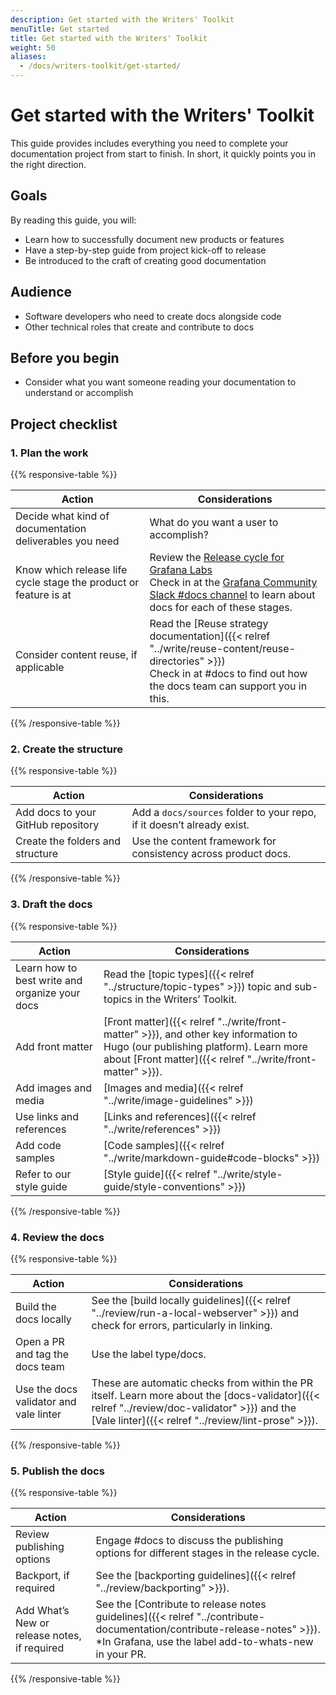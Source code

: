 ```yaml
---
description: Get started with the Writers' Toolkit
menuTitle: Get started
title: Get started with the Writers' Toolkit
weight: 50
aliases:
  - /docs/writers-toolkit/get-started/
---
```


# Get started with the Writers' Toolkit

This guide provides includes everything you need to complete your documentation project from start to finish.
In short, it quickly points you in the right direction.

## Goals

By reading this guide, you will:

- Learn how to successfully document new products or features
- Have a step-by-step guide from project kick-off to release
- Be introduced to the craft of creating good documentation

## Audience

- Software developers who need to create docs alongside code
- Other technical roles that create and contribute to docs

## Before you begin

- Consider what you want someone reading your documentation to understand or accomplish

## Project checklist

### 1. Plan the work

{{% responsive-table %}}

| Action                                                           | Considerations                                                                                                                                                                                                                    |
| ---------------------------------------------------------------- | --------------------------------------------------------------------------------------------------------------------------------------------------------------------------------------------------------------------------------- |
| Decide what kind of documentation deliverables you need          | What do you want a user to accomplish?                                                                                                                                                                                            |
| Know which release life cycle stage the product or feature is at | Review the [Release cycle for Grafana Labs](/docs/release-life-cycle/) <br /> Check in at the [Grafana Community Slack #docs channel](https://grafana.slack.com/archives/CNCRV74GP) to learn about docs for each of these stages. |
| Consider content reuse, if applicable                            | Read the [Reuse strategy documentation]({{< relref "../write/reuse-content/reuse-directories" >}}) <br />Check in at #docs to find out how the docs team can support you in this.                                                 |

{{% /responsive-table %}}

### 2. Create the structure

{{% responsive-table %}}

| Action                             | Considerations                                                         |
| ---------------------------------- | ---------------------------------------------------------------------- |
| Add docs to your GitHub repository | Add a `docs/sources` folder to your repo, if it doesn’t already exist. |
| Create the folders and structure   | Use the content framework for consistency across product docs.         |

{{% /responsive-table %}}

### 3. Draft the docs

{{% responsive-table %}}

| Action                                         | Considerations                                                                                                                                                                                   |
| ---------------------------------------------- | ------------------------------------------------------------------------------------------------------------------------------------------------------------------------------------------------ |
| Learn how to best write and organize your docs | Read the [topic types]({{< relref "../structure/topic-types" >}}) topic and sub-topics in the Writers’ Toolkit.                                                                                  |
| Add front matter                               | [Front matter]({{< relref "../write/front-matter" >}}), and other key information to Hugo (our publishing platform). Learn more about [Front matter]({{< relref "../write/front-matter" >}}). |
| Add images and media                           | [Images and media]({{< relref "../write/image-guidelines" >}})                                                                                                                                   |
| Use links and references                       | [Links and references]({{< relref "../write/references" >}})                                                                                                                                     |
| Add code samples                               | [Code samples]({{< relref "../write/markdown-guide#code-blocks" >}})                                                                                                                             |
| Refer to our style guide                       | [Style guide]({{< relref "../write/style-guide/style-conventions" >}})                                                                                                                           |

{{% /responsive-table %}}

### 4. Review the docs

{{% responsive-table %}}

| Action                                 | Considerations                                                                                                                                                                                      |
| -------------------------------------- | --------------------------------------------------------------------------------------------------------------------------------------------------------------------------------------------------- |
| Build the docs locally                 | See the [build locally guidelines]({{< relref "../review/run-a-local-webserver" >}}) and check for errors, particularly in linking.                                                                 |
| Open a PR and tag the docs team        | Use the label type/docs.                                                                                                                                                                            |
| Use the docs validator and vale linter | These are automatic checks from within the PR itself. Learn more about the [docs-validator]({{< relref "../review/doc-validator" >}}) and the [Vale linter]({{< relref "../review/lint-prose" >}}). |

{{% /responsive-table %}}

### 5. Publish the docs

{{% responsive-table %}}

| Action                                       | Considerations                                                                                                                                                                    |
| -------------------------------------------- | --------------------------------------------------------------------------------------------------------------------------------------------------------------------------------- |
| Review publishing options                    | Engage #docs to discuss the publishing options for different stages in the release cycle.                                                                                         |
| Backport, if required                        | See the [backporting guidelines]({{< relref "../review/backporting" >}}).                                                                                                         |
| Add What’s New or release notes, if required | See the [Contribute to release notes guidelines]({{< relref "../contribute-documentation/contribute-release-notes" >}}). \*In Grafana, use the label add-to-whats-new in your PR. |

{{% /responsive-table %}}